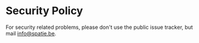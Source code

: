 # Security Policy

For security related problems, please don't use the public issue tracker, but mail info@spatie.be.



